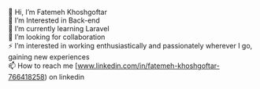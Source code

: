 💫 Hi, I’m Fatemeh Khoshgoftar
<br>👀 I’m Interested in Back-end
<br>🌱 I’m currently learning Laravel
<br>🤝 I’m looking for collaboration
<br>⚡ I’m interested in working enthusiastically and passionately wherever I go, gaining new experiences
<br>📫 How to reach me [www.linkedin.com/in/fatemeh-khoshgoftar-766418258) on linkedin


<!--
### Hi there 👋
**alimahdibahrami/alimahdibahrami** is a ✨ _special_ ✨ repository because its `README.md` (this file) appears on your GitHub profile.

Here are some ideas to get you started:

- 🔭 I’m currently working on ...
- 🌱 I’m currently learning ...
- 👯 I’m looking to collaborate on ...
- 🤔 I’m looking for help with ...
- 💬 Ask me about ...
- 📫 How to reach me: ...
- 😄 Pronouns: ...
- ⚡ Fun fact: ...
-->
